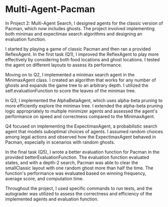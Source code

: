# Multi-Agent-Pacman

In Project 2: Multi-Agent Search, I designed agents for the classic version of Pacman, which now includes ghosts. The project involved implementing both minimax and expectimax search algorithms and designing an evaluation function.

I started by playing a game of classic Pacman and then ran a provided ReflexAgent. In the first task (Q1), I improved the ReflexAgent to play more effectively by considering both food locations and ghost locations. I tested the agent on different layouts to assess its performance.

Moving on to Q2, I implemented a minimax search agent in the MinimaxAgent class. I created an algorithm that works for any number of ghosts and expands the game tree to an arbitrary depth. I utilized the self.evaluationFunction to score the leaves of the minimax tree.

In Q3, I implemented the AlphaBetaAgent, which uses alpha-beta pruning to more efficiently explore the minimax tree. I extended the alpha-beta pruning logic appropriately to multiple minimizer agents and assessed the agent's performance on speed and correctness compared to the MinimaxAgent.

Q4 focused on implementing the ExpectimaxAgent, a probabilistic search agent that models suboptimal choices of agents. I assumed random choices among legal actions and observed how the ExpectimaxAgent behaved in Pacman, especially in scenarios with random ghosts.

In the final task (Q5), I wrote a better evaluation function for Pacman in the provided betterEvaluationFunction. The evaluation function evaluated states, and with a depth-2 search, Pacman was able to clear the smallClassic layout with one random ghost more than half the time. The function's performance was evaluated based on winning frequency, average score, and computation time.

Throughout the project, I used specific commands to run tests, and the autograder was utilized to assess the correctness and efficiency of the implemented agents and evaluation function.
